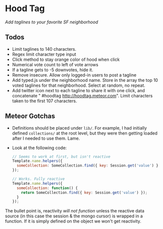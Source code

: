 # Hood Tag

_Add taglines to your favorite SF neighborhood_

## Todos

* Limit taglines to 140 characters.
* Regex limit character type input
* Click method to stay orange color of hood when click
* Numerical vote count to left of vote arrows
* If a tagline gets to -5 downvotes, hide it. 
* Remove insecure. Allow only logged-in users to post a tagline
* Add typed.js under the neighborhood name. Store in the array the top 10 voted taglines for that neighborhood. Select at random, no repeat.
* Add twitter icon next to each tagline to share it with one click, and concatenate " #hoodtag http://hoodtag.meteor.com". Limit characters taken to the first 107 characters.

## Meteor Gotchas

* Definitions should be placed under `lib/`. For example, I had initially defined `collections/` at the root level, but they were then getting loaded after I needed to use them. Lame.
* Look at the following code:

    ```js
    // Seems to work at first, but isn't reactive
    Template.name.helpers({
      someCollection: SomeCollection.find({ key: Session.get('value') })
    });

    // Works. Fully reactive
    Template.name.helpers({
      someCollection: function() {
        return SomeCollection.find({ key: Session.get('value') });
      }
    });
    ```

The bullet point is, reactivity _will not function_ unless the reactive data source (in this case the session & the mongo cursor) is wrapped in a function. If it is simply defined on the object we won't get reactivity. 
